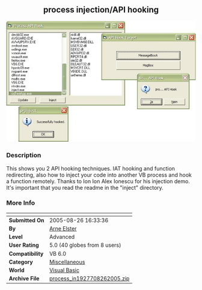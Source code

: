 ﻿<div align="center">

## process injection/API hooking

<img src="PIC2005826176256632.JPG">
</div>

### Description

This shows you 2 API hooking techniques. IAT hooking and function redirecting, also how to inject your code into another VB process and hook a function remotely. Thanks to Ion Ion Alex Ionescu for his injection demo. It's important that you read the readme in the "inject" directory.
 
### More Info
 


<span>             |<span>
---                |---
**Submitted On**   |2005-08-26 16:33:36
**By**             |[Arne Elster](https://github.com/Planet-Source-Code/PSCIndex/blob/master/ByAuthor/arne-elster.md)
**Level**          |Advanced
**User Rating**    |5.0 (40 globes from 8 users)
**Compatibility**  |VB 6\.0
**Category**       |[Miscellaneous](https://github.com/Planet-Source-Code/PSCIndex/blob/master/ByCategory/miscellaneous__1-1.md)
**World**          |[Visual Basic](https://github.com/Planet-Source-Code/PSCIndex/blob/master/ByWorld/visual-basic.md)
**Archive File**   |[process\_in1927708262005\.zip](https://github.com/Planet-Source-Code/arne-elster-process-injection-api-hooking__1-62338/archive/master.zip)









